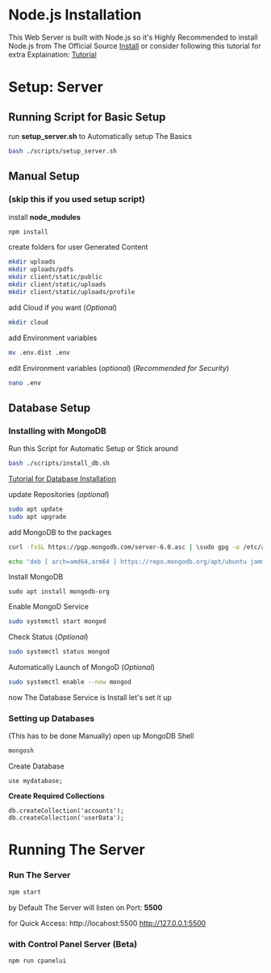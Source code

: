 # Node.js Installation
This Web Server is built with Node.js so it's Highly Recommended to install Node.js from The Official Source [Install](https://nodejs.dev/) or consider following this tutorial for extra Explaination: [Tutorial](https://www.youtube.com/watch?v=bc3_FL9zWWs&t=265s)
# Setup: Server

## Running Script for Basic Setup
run **setup_server.sh** to Automatically setup The Basics

```bash
bash ./scripts/setup_server.sh
```

## Manual Setup
### (skip this if you used setup script)
install **node_modules**

```bash
npm install
```
create folders for user Generated Content
```bash
mkdir uploads
mkdir uploads/pdfs
mkdir client/static/public
mkdir client/static/uploads
mkdir client/static/uploads/profile
```
add Cloud if you want (*Optional*)
```bash
mkdir cloud
```

add Environment variables
```bash
mv .env.dist .env
```
edit Environment variables (*optional*) (*Recommended for Security*)
```bash
nano .env
```

## Database Setup
### Installing with MongoDB

Run this Script for Automatic Setup or Stick around
```bash
bash ./scripts/install_db.sh
```
[Tutorial for Database Installation](https://www.youtube.com/watch?v=HSIh8UswVVY)

update Repositories (*optional*)
```bash
sudo apt update
sudo apt upgrade
```
add MongoDB to the packages
```bash
curl -fsSL https://pgp.mongodb.com/server-6.0.asc | \sudo gpg -o /etc/apt/trusted.gpg.d//mongodb-server-6.0.gpg \--dearmor

echo "deb [ arch=amd64,arm64 ] https://repo.mongodb.org/apt/ubuntu jammy/mongodb-org/6.0 multiverse" | sudo tee /etc/apt/sources.list.d/mongodb-org-6.0.list
```
Install MongoDB
```
sudo apt install mongodb-org
```
Enable MongoD Service
```bash
sudo systemctl start mongod
```
Check Status (*Optional*)
```bash
sudo systemctl status mongod
```
Automatically Launch of MongoD (*Optional*)
```bash
sudo systemctl enable --now mongod
```
now The Database Service is Install let's set it up

### **Setting up Databases**

(This has to be done Manually)
open up MongoDB Shell
```bash
mongosh
```
Create Database
```
use mydatabase;
```
**Create Required Collections**
```
db.createCollection('accounts');
db.createCollection('userData');
```

# Running The Server

### Run The Server
```bash
npm start
```
by Default The Server will listen on Port: **5500**

for Quick Access:
http://locahost:5500 
http://127.0.0.1:5500

### with Control Panel Server (Beta)
```bash
npm run cpanelui
```